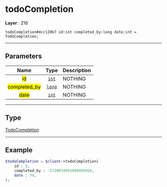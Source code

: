 # todoCompletion

**Layer** : 216

```tl
todoCompletion#4cc120b7 id:int completed_by:long date:int = TodoCompletion;
```

---

## Parameters

| Name | Type | Description |
| :---: | :---: | :--- |
| <mark>id</mark> | [`int`](type/int) | NOTHING |
| <mark>completed_by</mark> | [`long`](type/long) | NOTHING |
| <mark>date</mark> | [`int`](type/int) | NOTHING |

---

## Type

[TodoCompletion](type/TodoCompletion)

---

## Example

```php
$todoCompletion = $client->todoCompletion(
	id : 2,
	completed_by : -5720034991689995956,
	date : 74,
);
```